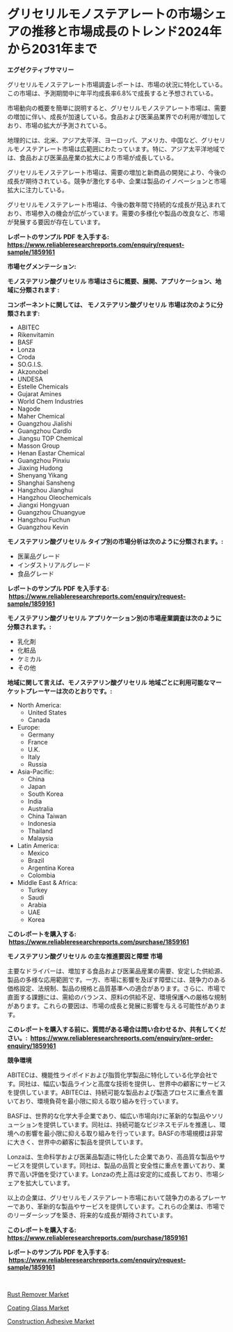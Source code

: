 <p><h1>グリセリルモノステアレートの市場シェアの推移と市場成長のトレンド2024年から2031年まで</h1></p><p><strong>エグゼクティブサマリー</strong></p>
<p><p>グリセリルモノステアレート市場調査レポートは、市場の状況に特化している。この市場は、予測期間中に年平均成長率6.8%で成長すると予想されている。</p><p>市場動向の概要を簡単に説明すると、グリセリルモノステアレート市場は、需要の増加に伴い、成長が加速している。食品および医薬品業界での利用が増加しており、市場の拡大が予測されている。</p><p>地理的には、北米、アジア太平洋、ヨーロッパ、アメリカ、中国など、グリセリルモノステアレート市場は広範囲にわたっています。特に、アジア太平洋地域では、食品および医薬品産業の拡大により市場が成長している。</p><p>グリセリルモノステアレート市場は、需要の増加と新商品の開発により、今後の成長が期待されている。競争が激化する中、企業は製品のイノベーションと市場拡大に注力している。</p><p>グリセリルモノステアレート市場は、今後の数年間で持続的な成長が見込まれており、市場参入の機会が広がっています。需要の多様化や製品の改良など、市場が発展する要因が存在しています。</p></p>
<p><strong>レポートのサンプル PDF を入手する: <a href="https://www.reliableresearchreports.com/enquiry/request-sample/1859161">https://www.reliableresearchreports.com/enquiry/request-sample/1859161</a></strong></p>
<p><strong>市場セグメンテーション:</strong></p>
<p><strong> モノステアリン酸グリセリル 市場はさらに概要、展開、アプリケーション、地域に分類されます :</strong></p>
<p><strong>コンポーネントに関しては、 モノステアリン酸グリセリル 市場は次のように分類されます: &nbsp;</strong></p>
<p><ul><li>ABITEC</li><li>Rikenvitamin</li><li>BASF</li><li>Lonza</li><li>Croda</li><li>SO.G.I.S.</li><li>Akzonobel</li><li>UNDESA</li><li>Estelle Chemicals</li><li>Gujarat Amines</li><li>World Chem Industries</li><li>Nagode</li><li>Maher Chemical</li><li>Guangzhou Jialishi</li><li>Guangzhou Cardlo</li><li>Jiangsu TOP Chemical</li><li>Masson Group</li><li>Henan Eastar Chemical</li><li>Guangzhou Pinxiu</li><li>Jiaxing Hudong</li><li>Shenyang Yikang</li><li>Shanghai Sansheng</li><li>Hangzhou Jianghui</li><li>Hangzhou Oleochemicals</li><li>Jiangxi Hongyuan</li><li>Guangzhou Chuangyue</li><li>Hangzhou Fuchun</li><li>Guangzhou Kevin</li></ul></p>
<p><strong> モノステアリン酸グリセリル タイプ別の市場分析は次のように分類されます。:</strong></p>
<p><ul><li>医薬品グレード</li><li>インダストリアルグレード</li><li>食品グレード</li></ul></p>
<p><strong>レポートのサンプル PDF を入手する: &nbsp;<a href="https://www.reliableresearchreports.com/enquiry/request-sample/1859161">https://www.reliableresearchreports.com/enquiry/request-sample/1859161</a></strong></p>
<p><strong> モノステアリン酸グリセリル アプリケーション別の市場産業調査は次のように分類されます。:</strong></p>
<p><ul><li>乳化剤</li><li>化粧品</li><li>ケミカル</li><li>その他</li></ul></p>
<p><strong>地域に関して言えば、モノステアリン酸グリセリル 地域ごとに利用可能なマーケットプレーヤーは次のとおりです。:</strong></p>
<p><ul>
    <li>
        North America:
        <ul>
            <li>United States</li>
            <li>Canada</li>
        </ul>
    </li>
    <li>
        Europe:
        <ul>
            <li>Germany</li>
            <li>France</li>
            <li>U.K.</li>
            <li>Italy</li>
            <li>Russia</li>
        </ul>
    </li>
    <li>
        Asia-Pacific:
        <ul>
            <li>China</li>
            <li>Japan</li>
            <li>South Korea</li>
            <li>India</li>
            <li>Australia</li>
            <li>China Taiwan</li>
            <li>Indonesia</li>
            <li>Thailand</li>
            <li>Malaysia</li>
        </ul>
    </li>
    <li>
        Latin America:
        <ul>
            <li>Mexico</li>
            <li>Brazil</li>
            <li>Argentina Korea</li>
            <li>Colombia</li>
        </ul>
    </li>
    <li>
        Middle East & Africa:
        <ul>
            <li>Turkey</li>
            <li>Saudi</li>
            <li>Arabia</li>
            <li>UAE</li>
            <li>Korea</li>
        </ul>
    </li>
    </ul></p>
<p><strong>このレポートを購入する: &nbsp;<a href="https://www.reliableresearchreports.com/purchase/1859161">https://www.reliableresearchreports.com/purchase/1859161</a></strong></p>
<p><strong>モノステアリン酸グリセリル の主な推進要因と障壁 市場</strong></p>
<p><p>主要なドライバーは、増加する食品および医薬品産業の需要、安定した供給源、製品の多様な応用範囲です。一方、市場に影響を及ぼす障壁には、競争力のある価格設定、法規制、製品の規格と品質基準への適合があります。さらに、市場で直面する課題には、需給のバランス、原料の供給不足、環境保護への厳格な規制があります。これらの要因は、市場の成長と発展に影響を与える可能性があります。</p></p>
<p><strong>このレポートを購入する前に、質問がある場合は問い合わせるか、共有してください。:&nbsp; <a href="https://www.reliableresearchreports.com/enquiry/pre-order-enquiry/1859161">https://www.reliableresearchreports.com/enquiry/pre-order-enquiry/1859161</a></strong></p>
<p><strong>競争環境</strong></p>
<p><p>ABITECは、機能性ライポイドおよび脂質化学製品に特化している化学会社です。同社は、幅広い製品ラインと高度な技術を提供し、世界中の顧客にサービスを提供しています。ABITECは、持続可能な製品および製造プロセスに重点を置いており、環境負荷を最小限に抑える取り組みを行っています。</p><p>BASFは、世界的な化学大手企業であり、幅広い市場向けに革新的な製品やソリューションを提供しています。同社は、持続可能なビジネスモデルを推進し、環境への影響を最小限に抑える取り組みを行っています。BASFの市場規模は非常に大きく、世界中の顧客に製品を提供しています。</p><p>Lonzaは、生命科学および医薬品製造に特化した企業であり、高品質な製品やサービスを提供しています。同社は、製品の品質と安全性に重点を置いており、業界で高い評価を受けています。Lonzaの売上高は安定的に成長しており、市場シェアを拡大しています。</p><p>以上の企業は、グリセリルモノステアレート市場において競争力のあるプレーヤーであり、革新的な製品やサービスを提供しています。これらの企業は、市場でのリーダーシップを築き、将来的な成長が期待されています。</p></p>
<p><strong>このレポートを購入する: &nbsp; <a href="https://www.reliableresearchreports.com/purchase/1859161">https://www.reliableresearchreports.com/purchase/1859161</a></strong></p>
<p><strong>レポートのサンプル PDF を入手する: &nbsp;<a href="https://www.reliableresearchreports.com/enquiry/request-sample/1859161">https://www.reliableresearchreports.com/enquiry/request-sample/1859161</a></strong><strong></strong></p>
<p>&nbsp;</p>
<p><p><a href="https://github.com/shotows/Market-Research-Report-List-1/blob/main/rust-remover-market.md">Rust Remover Market</a></p><p><a href="https://github.com/beatblasta/Market-Research-Report-List-2/blob/main/coating-glass-market.md">Coating Glass Market</a></p><p><a href="https://github.com/Sinjinluong3e0awx2m195k76/Market-Research-Report-List-1/blob/main/construction-adhesive-market.md">Construction Adhesive Market</a></p></p>